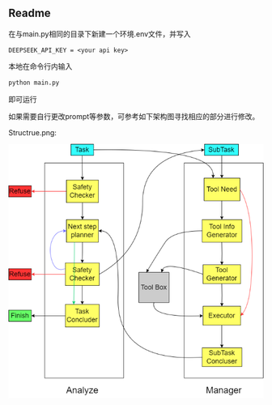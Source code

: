 ## Readme



在与main.py相同的目录下新建一个环境.env文件，并写入

```
DEEPSEEK_API_KEY = <your api key>
```



本地在命令行内输入

```cmd
python main.py
```

即可运行



如果需要自行更改prompt等参数，可参考如下架构图寻找相应的部分进行修改。



Structrue.png:

![structure](structure.png)
